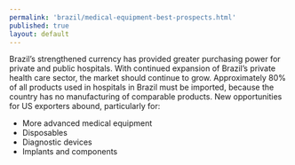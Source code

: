 ```yaml
--- 
permalink: 'brazil/medical-equipment-best-prospects.html' 
published: true 
layout: default
---
```

Brazil’s strengthened currency has provided greater purchasing power for private and public hospitals. With continued expansion of Brazil’s private health care sector, the market should continue to grow. Approximately 80% of all products used in hospitals in Brazil must be imported, because the country has no manufacturing of comparable products. New opportunities for US exporters abound, particularly for:

* More advanced medical equipment 
* Disposables 
* Diagnostic devices
* Implants and components


